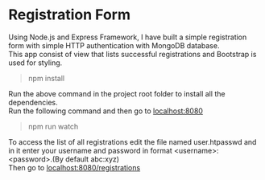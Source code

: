 # Registration Form  
Using Node.js and Express Framework, I have built a simple registration form with simple HTTP authentication with MongoDB database.  
This app consist of view that lists successful registrations and Bootstrap is used for styling.  
>npm install  

Run the above command in the project root folder to install all the dependencies.  
Run the following command and then go to [localhost:8080](http://localhost:8080)  
>npm run watch  

To access the list of all registrations edit the file named user.htpasswd and in it enter your username and password in format <username\>:<password\>.(By default abc:xyz)   
Then go to [localhost:8080/registrations](http://localhost:8080/registrations)